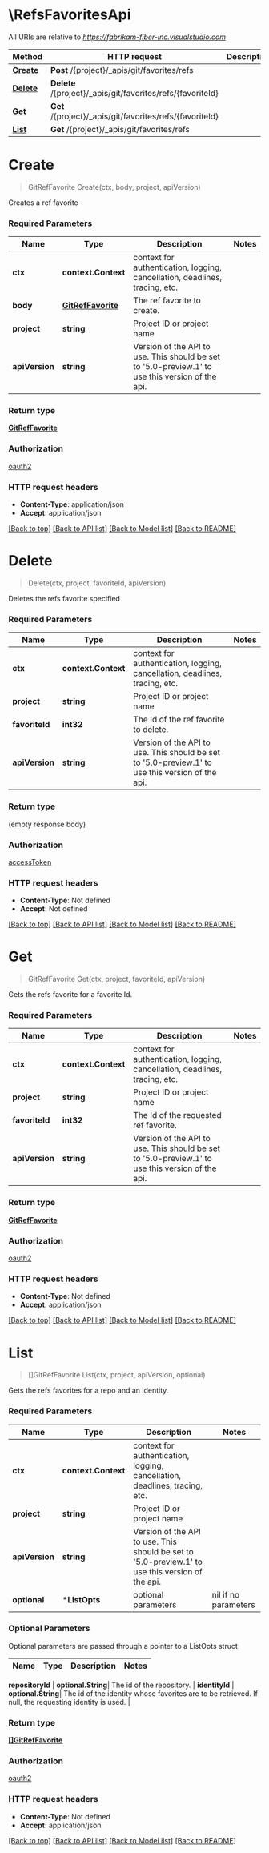 # \RefsFavoritesApi

All URIs are relative to *https://fabrikam-fiber-inc.visualstudio.com*

Method | HTTP request | Description
------------- | ------------- | -------------
[**Create**](RefsFavoritesApi.md#Create) | **Post** /{project}/_apis/git/favorites/refs | 
[**Delete**](RefsFavoritesApi.md#Delete) | **Delete** /{project}/_apis/git/favorites/refs/{favoriteId} | 
[**Get**](RefsFavoritesApi.md#Get) | **Get** /{project}/_apis/git/favorites/refs/{favoriteId} | 
[**List**](RefsFavoritesApi.md#List) | **Get** /{project}/_apis/git/favorites/refs | 


# **Create**
> GitRefFavorite Create(ctx, body, project, apiVersion)


Creates a ref favorite

### Required Parameters

Name | Type | Description  | Notes
------------- | ------------- | ------------- | -------------
 **ctx** | **context.Context** | context for authentication, logging, cancellation, deadlines, tracing, etc.
  **body** | [**GitRefFavorite**](GitRefFavorite.md)| The ref favorite to create. | 
  **project** | **string**| Project ID or project name | 
  **apiVersion** | **string**| Version of the API to use.  This should be set to &#39;5.0-preview.1&#39; to use this version of the api. | 

### Return type

[**GitRefFavorite**](GitRefFavorite.md)

### Authorization

[oauth2](../README.md#oauth2)

### HTTP request headers

 - **Content-Type**: application/json
 - **Accept**: application/json

[[Back to top]](#) [[Back to API list]](../README.md#documentation-for-api-endpoints) [[Back to Model list]](../README.md#documentation-for-models) [[Back to README]](../README.md)

# **Delete**
> Delete(ctx, project, favoriteId, apiVersion)


Deletes the refs favorite specified

### Required Parameters

Name | Type | Description  | Notes
------------- | ------------- | ------------- | -------------
 **ctx** | **context.Context** | context for authentication, logging, cancellation, deadlines, tracing, etc.
  **project** | **string**| Project ID or project name | 
  **favoriteId** | **int32**| The Id of the ref favorite to delete. | 
  **apiVersion** | **string**| Version of the API to use.  This should be set to &#39;5.0-preview.1&#39; to use this version of the api. | 

### Return type

 (empty response body)

### Authorization

[accessToken](../README.md#accessToken)

### HTTP request headers

 - **Content-Type**: Not defined
 - **Accept**: Not defined

[[Back to top]](#) [[Back to API list]](../README.md#documentation-for-api-endpoints) [[Back to Model list]](../README.md#documentation-for-models) [[Back to README]](../README.md)

# **Get**
> GitRefFavorite Get(ctx, project, favoriteId, apiVersion)


Gets the refs favorite for a favorite Id.

### Required Parameters

Name | Type | Description  | Notes
------------- | ------------- | ------------- | -------------
 **ctx** | **context.Context** | context for authentication, logging, cancellation, deadlines, tracing, etc.
  **project** | **string**| Project ID or project name | 
  **favoriteId** | **int32**| The Id of the requested ref favorite. | 
  **apiVersion** | **string**| Version of the API to use.  This should be set to &#39;5.0-preview.1&#39; to use this version of the api. | 

### Return type

[**GitRefFavorite**](GitRefFavorite.md)

### Authorization

[oauth2](../README.md#oauth2)

### HTTP request headers

 - **Content-Type**: Not defined
 - **Accept**: application/json

[[Back to top]](#) [[Back to API list]](../README.md#documentation-for-api-endpoints) [[Back to Model list]](../README.md#documentation-for-models) [[Back to README]](../README.md)

# **List**
> []GitRefFavorite List(ctx, project, apiVersion, optional)


Gets the refs favorites for a repo and an identity.

### Required Parameters

Name | Type | Description  | Notes
------------- | ------------- | ------------- | -------------
 **ctx** | **context.Context** | context for authentication, logging, cancellation, deadlines, tracing, etc.
  **project** | **string**| Project ID or project name | 
  **apiVersion** | **string**| Version of the API to use.  This should be set to &#39;5.0-preview.1&#39; to use this version of the api. | 
 **optional** | ***ListOpts** | optional parameters | nil if no parameters

### Optional Parameters
Optional parameters are passed through a pointer to a ListOpts struct

Name | Type | Description  | Notes
------------- | ------------- | ------------- | -------------


 **repositoryId** | **optional.String**| The id of the repository. | 
 **identityId** | **optional.String**| The id of the identity whose favorites are to be retrieved. If null, the requesting identity is used. | 

### Return type

[**[]GitRefFavorite**](GitRefFavorite.md)

### Authorization

[oauth2](../README.md#oauth2)

### HTTP request headers

 - **Content-Type**: Not defined
 - **Accept**: application/json

[[Back to top]](#) [[Back to API list]](../README.md#documentation-for-api-endpoints) [[Back to Model list]](../README.md#documentation-for-models) [[Back to README]](../README.md)

